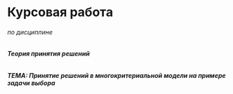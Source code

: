 # Курсовая работа
###### по дисциплине
###### **Теория принятия решений**
###### **ТЕМА: Принятие решений в многокритериальной модели на примере задачи выбора**
